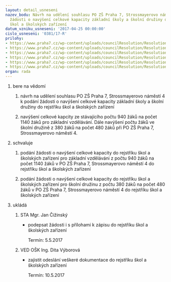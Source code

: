 ```yaml
---
layout: detail_usneseni
nazev_bodu: Návrh na udělení souhlasu PO ZŠ Praha 7, Strossmayerovo náměstí 4 k podání
  žádosti o navýšení celkové kapacity základní školy a školní družiny do rejstříku
  škol a školských zařízení
datum_vzniku_usneseni: '2017-04-25 00:00:00'
cislo_usneseni: '0381/17-R'
prilohy:
- https://www.praha7.cz/wp-content/uploads/councilResolution/Resolutions/28969/export/1Duvodovazprava~194318.doc
- https://www.praha7.cz/wp-content/uploads/councilResolution/Resolutions/28969/export/2ZadostZSStrossnam~194317.pdf
- https://www.praha7.cz/wp-content/uploads/councilResolution/Resolutions/28969/export/3ZadostdoRejstrikuskolaSZ~194316.doc
- https://www.praha7.cz/wp-content/uploads/councilResolution/Resolutions/28969/export/4PrilohakzadostiA~194315.doc
- https://www.praha7.cz/wp-content/uploads/councilResolution/Resolutions/28969/export/5PrilohakzadostiB~194314.doc
- https://www.praha7.cz/wp-content/uploads/councilResolution/Resolutions/28969/export/export~296233.pdf
organ: rada
---
```

<ol class="urzList_view" id="urzList">
<li id="" class="urzClass1"><span name="1">bere na vědomí</span>
<ol class="urzOlClass">
<li id="" class="urzClass2" style="TEXT-ALIGN: left"><span><p>návrh na udělení souhlasu PO ZŠ Praha 7, Strossmayerovo náměstí 4 k podání žádosti o navýšení celkové kapacity základní školy a školní družiny do rejstříku škol a školských zařízení</p></span></li>
<li id="" class="urzClass2" style="TEXT-ALIGN: left"><span><p>navýšení celkové kapcity ze stávajícího počtu 940 žáků na počet 1140 žáků pro základní vzdělávání. Dále navýšení&nbsp;počtu žáků ve školní družině z 380 žáků na počet 480 žáků při PO ZŠ Praha 7, Strossmayerovo náměstí 4.</p></span></li></ol></li>
<li id="" class="urzClass1"><span name="24">schvaluje</span>
<ol class="urzOlClass">
<li id="" class="urzClass2" style="TEXT-ALIGN: left"><span><p>podání žádosti o navýšení celkové kapacity do rejstříku škol a školských zařízení pro základní vzděláváni z počtu 940 žáků na počet 1140 žáků v&nbsp;PO ZŠ Praha 7, Strossmayerovo náměstí 4 do rejstříku škol a školských zařízení</p></span></li>
<li id="" class="urzClass2" style="TEXT-ALIGN: left"><span><p>podání žádosti o navýšení celkové kapacity do rejstříku škol a školských zařízení pro&nbsp;školní družinu&nbsp;z počtu 380 žáků na počet&nbsp;480 žáků v PO ZŠ Praha 7, Strossmayerovo náměstí 4 do rejstříku škol a školských zařízení</p></span></li></ol></li><li class="urzClass1" id="urzUkoly"><span name="1">ukládá</span><ol class="urzOlClass"><li class="urzClass2"><span><p>STA Mgr. Jan Čižinský</p></span><ul class="urzUlClass"><li class="urzClass3"><span><p>podepsat žádosti i s přílohami k zápisu do rejstříku škol a školských zařízení</p></span><span class="urzUkolTermin">  Termín:&nbsp;5.5.2017</span></li></ul></li><li class="urzClass2"><span><p>VED OŠK Ing. Dita Výborová</p></span><ul class="urzUlClass"><li class="urzClass3"><span><p>zajistit odeslání veškeré dokumentace do rejstříku škol a školských zařízení</p></span><span class="urzUkolTermin">  Termín:&nbsp;10.5.2017</span></li></ul></li></ol></li>
</ol>